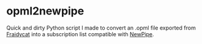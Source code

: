 # opml2newpipe
Quick and dirty Python script I made to convert an .opml file exported from [Fraidycat](https://github.com/kickscondor/fraidycat) into a subscription list compatible with [NewPipe](https://github.com/TeamNewPipe/NewPipe).
